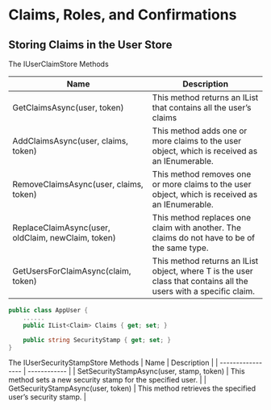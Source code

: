 # Claims, Roles, and Confirmations

## Storing Claims in the User Store

The IUserClaimStore<T> Methods

| Name               | Description |
| ----------------- | ------------ |
| GetClaimsAsync(user, token) | This method returns an IList<Claim> that contains all the user’s claims |
| AddClaimsAsync(user, claims, token) | This method adds one or more claims to the user object, which is received as an IEnumerable<Claim>. |
| RemoveClaimsAsync(user, claims, token) | This method removes one or more claims to the user object, which is received as an IEnumerable<Claim>. |
| ReplaceClaimAsync(user, oldClaim, newClaim, token) | This method replaces one claim with another. The claims do not have to be of the same type. |
| GetUsersForClaimAsync(claim, token) | This method returns an IList<T> object, where T is the user class that contains all the users with a specific claim.  |

```csharp
public class AppUser {
    ......
    public IList<Claim> Claims { get; set; }

    public string SecurityStamp { get; set; }
}
```

The IUserSecurityStampStore<T> Methods
| Name               | Description |
| ----------------- | ------------ |
| SetSecurityStampAsync(user, stamp, token) | This method sets a new security stamp for the specified user. |
| GetSecurityStampAsync(user, token) | This method retrieves the specified user’s security stamp. |
